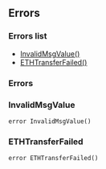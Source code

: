 
## Errors

### Errors list
- [InvalidMsgValue() ](#invalidmsgvalue)
- [ETHTransferFailed() ](#ethtransferfailed)

### Errors
### InvalidMsgValue

```solidity
error InvalidMsgValue()
```

### ETHTransferFailed

```solidity
error ETHTransferFailed()
```

